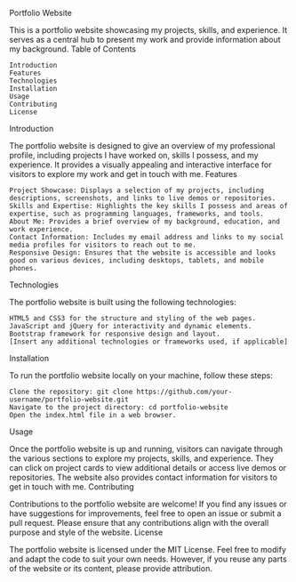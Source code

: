 Portfolio Website

This is a portfolio website showcasing my projects, skills, and experience. It serves as a central hub to present my work and provide information about my background.
Table of Contents

    Introduction
    Features
    Technologies
    Installation
    Usage
    Contributing
    License

Introduction

The portfolio website is designed to give an overview of my professional profile, including projects I have worked on, skills I possess, and my experience. It provides a visually appealing and interactive interface for visitors to explore my work and get in touch with me.
Features

    Project Showcase: Displays a selection of my projects, including descriptions, screenshots, and links to live demos or repositories.
    Skills and Expertise: Highlights the key skills I possess and areas of expertise, such as programming languages, frameworks, and tools.
    About Me: Provides a brief overview of my background, education, and work experience.
    Contact Information: Includes my email address and links to my social media profiles for visitors to reach out to me.
    Responsive Design: Ensures that the website is accessible and looks good on various devices, including desktops, tablets, and mobile phones.

Technologies

The portfolio website is built using the following technologies:

    HTML5 and CSS3 for the structure and styling of the web pages.
    JavaScript and jQuery for interactivity and dynamic elements.
    Bootstrap framework for responsive design and layout.
    [Insert any additional technologies or frameworks used, if applicable]

Installation

To run the portfolio website locally on your machine, follow these steps:

    Clone the repository: git clone https://github.com/your-username/portfolio-website.git
    Navigate to the project directory: cd portfolio-website
    Open the index.html file in a web browser.

Usage

Once the portfolio website is up and running, visitors can navigate through the various sections to explore my projects, skills, and experience. They can click on project cards to view additional details or access live demos or repositories. The website also provides contact information for visitors to get in touch with me.
Contributing

Contributions to the portfolio website are welcome! If you find any issues or have suggestions for improvements, feel free to open an issue or submit a pull request. Please ensure that any contributions align with the overall purpose and style of the website.
License

The portfolio website is licensed under the MIT License. Feel free to modify and adapt the code to suit your own needs. However, if you reuse any parts of the website or its content, please provide attribution.
